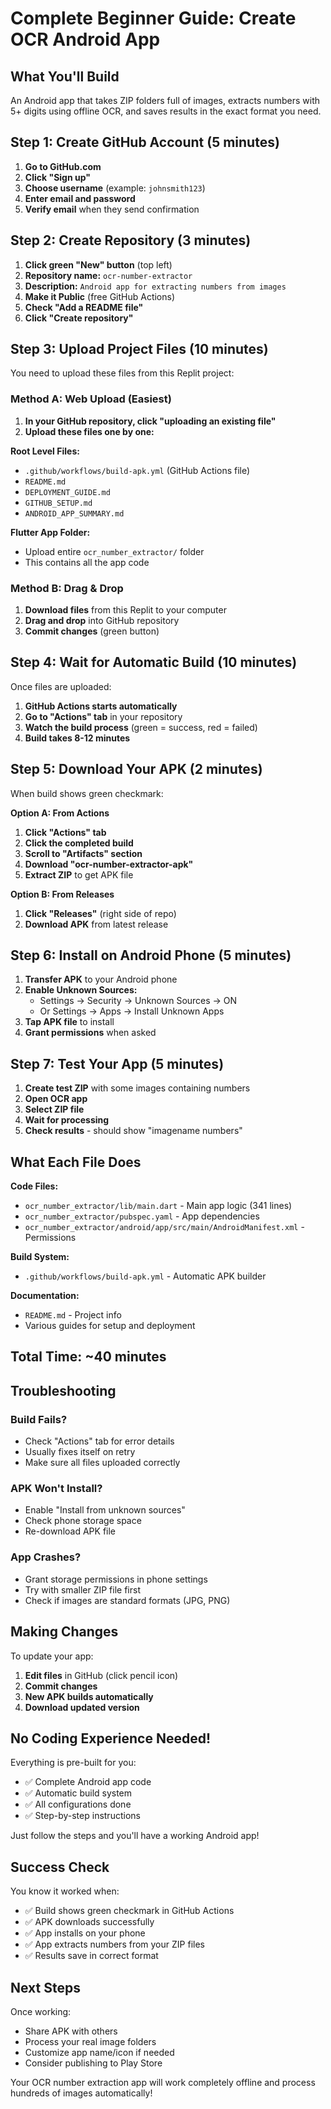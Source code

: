# Complete Beginner Guide: Create OCR Android App

## What You'll Build
An Android app that takes ZIP folders full of images, extracts numbers with 5+ digits using offline OCR, and saves results in the exact format you need.

## Step 1: Create GitHub Account (5 minutes)

1. **Go to GitHub.com**
2. **Click "Sign up"** 
3. **Choose username** (example: `johnsmith123`)
4. **Enter email and password**
5. **Verify email** when they send confirmation

## Step 2: Create Repository (3 minutes)

1. **Click green "New" button** (top left)
2. **Repository name:** `ocr-number-extractor`
3. **Description:** `Android app for extracting numbers from images`
4. **Make it Public** (free GitHub Actions)
5. **Check "Add a README file"**
6. **Click "Create repository"**

## Step 3: Upload Project Files (10 minutes)

You need to upload these files from this Replit project:

### Method A: Web Upload (Easiest)
1. **In your GitHub repository, click "uploading an existing file"**
2. **Upload these files one by one:**

**Root Level Files:**
- `.github/workflows/build-apk.yml` (GitHub Actions file)
- `README.md` 
- `DEPLOYMENT_GUIDE.md`
- `GITHUB_SETUP.md`
- `ANDROID_APP_SUMMARY.md`

**Flutter App Folder:**
- Upload entire `ocr_number_extractor/` folder
- This contains all the app code

### Method B: Drag & Drop
1. **Download files** from this Replit to your computer
2. **Drag and drop** into GitHub repository
3. **Commit changes** (green button)

## Step 4: Wait for Automatic Build (10 minutes)

Once files are uploaded:
1. **GitHub Actions starts automatically**
2. **Go to "Actions" tab** in your repository
3. **Watch the build process** (green = success, red = failed)
4. **Build takes 8-12 minutes**

## Step 5: Download Your APK (2 minutes)

When build shows green checkmark:

**Option A: From Actions**
1. **Click "Actions" tab**
2. **Click the completed build**
3. **Scroll to "Artifacts" section**
4. **Download "ocr-number-extractor-apk"**
5. **Extract ZIP** to get APK file

**Option B: From Releases**
1. **Click "Releases"** (right side of repo)
2. **Download APK** from latest release

## Step 6: Install on Android Phone (5 minutes)

1. **Transfer APK** to your Android phone
2. **Enable Unknown Sources:**
   - Settings → Security → Unknown Sources → ON
   - Or Settings → Apps → Install Unknown Apps
3. **Tap APK file** to install
4. **Grant permissions** when asked

## Step 7: Test Your App (5 minutes)

1. **Create test ZIP** with some images containing numbers
2. **Open OCR app**
3. **Select ZIP file**
4. **Wait for processing**
5. **Check results** - should show "imagename numbers"

## What Each File Does

**Code Files:**
- `ocr_number_extractor/lib/main.dart` - Main app logic (341 lines)
- `ocr_number_extractor/pubspec.yaml` - App dependencies
- `ocr_number_extractor/android/app/src/main/AndroidManifest.xml` - Permissions

**Build System:**
- `.github/workflows/build-apk.yml` - Automatic APK builder

**Documentation:**
- `README.md` - Project info
- Various guides for setup and deployment

## Total Time: ~40 minutes

## Troubleshooting

### Build Fails?
- Check "Actions" tab for error details
- Usually fixes itself on retry
- Make sure all files uploaded correctly

### APK Won't Install?
- Enable "Install from unknown sources"
- Check phone storage space
- Re-download APK file

### App Crashes?
- Grant storage permissions in phone settings
- Try with smaller ZIP file first
- Check if images are standard formats (JPG, PNG)

## Making Changes

To update your app:
1. **Edit files** in GitHub (click pencil icon)
2. **Commit changes**
3. **New APK builds automatically**
4. **Download updated version**

## No Coding Experience Needed!

Everything is pre-built for you:
- ✅ Complete Android app code
- ✅ Automatic build system  
- ✅ All configurations done
- ✅ Step-by-step instructions

Just follow the steps and you'll have a working Android app!

## Success Check

You know it worked when:
- ✅ Build shows green checkmark in GitHub Actions
- ✅ APK downloads successfully 
- ✅ App installs on your phone
- ✅ App extracts numbers from your ZIP files
- ✅ Results save in correct format

## Next Steps

Once working:
- Share APK with others
- Process your real image folders
- Customize app name/icon if needed
- Consider publishing to Play Store

Your OCR number extraction app will work completely offline and process hundreds of images automatically!